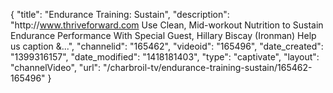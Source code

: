 {
    "title": "Endurance Training: Sustain",
    "description": "http:\/\/www.thriveforward.com Use Clean, Mid-workout Nutrition to Sustain Endurance Performance With Special Guest, Hillary Biscay (Ironman) Help us caption &...",
    "channelid": "165462",
    "videoid": "165496",
    "date_created": "1399316157",
    "date_modified": "1418181403",
    "type": "captivate",
    "layout": "channelVideo",
    "url": "\/charbroil-tv\/endurance-training-sustain\/165462-165496"
}